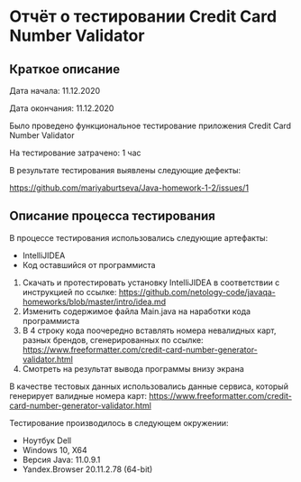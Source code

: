 # **Отчёт о тестировании Credit Card Number Validator** #

 ## **Краткое описание** ##

Дата начала: 11.12.2020

Дата окончания: 11.12.2020

Было проведено функциональное тестирование приложения Credit Card Number Validator

На тестирование затрачено: 1 час 

В результате тестирования выявлены следующие дефекты:

https://github.com/mariyaburtseva/Java-homework-1-2/issues/1

## **Описание процесса тестирования** ##

В процессе тестирования использовались следующие артефакты:
* IntelliJIDEA
* Код оставшийся от программиста

1. Скачать и протестировать установку IntelliJIDEA в соответствии с инструкцией по ссылке: https://github.com/netology-code/javaqa-homeworks/blob/master/intro/idea.md
2. Изменить содержимое файла Main.java на наработки кода программиста
3. В 4 строку кода поочередно вставлять номера невалидных карт, разных брендов, сгенерированных по ссылке: https://www.freeformatter.com/credit-card-number-generator-validator.html
4. Смотреть на результат вывода программы внизу экрана 

В качестве тестовых данных использовались данные сервиса, который генерирует валидные номера карт:
https://www.freeformatter.com/credit-card-number-generator-validator.html

Тестирование производилось в следующем окружении:

* Ноутбук Dell 
* Windows 10, X64
* Версия Java: 11.0.9.1
* Yandex.Browser 20.11.2.78 (64-bit)